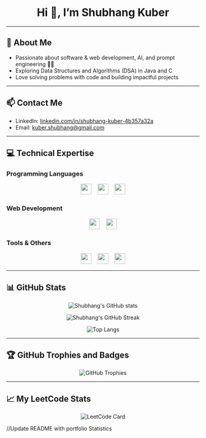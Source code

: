<h1 align="center">Hi 👋, I’m Shubhang Kuber</h1>

---

## 💫 About Me

- Passionate about software & web development, AI, and prompt engineering 🤖💡  
- Exploring Data Structures and Algorithms (DSA) in Java and C  
- Love solving problems with code and building impactful projects  

---

## 📫 Contact Me

- LinkedIn: [linkedin.com/in/shubhang-kuber-4b357a32a](https://www.linkedin.com/in/shubhang-kuber-4b357a32a/)  
- Email: [kuber.shubhang@gmail.com](mailto:kuber.shubhang@gmail.com)  

---

## 💻 Technical Expertise

### Programming Languages  
<p align="center">
  <img src="https://img.shields.io/badge/c-%2300599C.svg?style=flat-square&logo=c&logoColor=white" height="28" />
  &nbsp;&nbsp;
  <img src="https://img.shields.io/badge/c++-%2300599C.svg?style=flat-square&logo=c%2B%2B&logoColor=white" height="28" />
  &nbsp;&nbsp;
  <img src="https://img.shields.io/badge/java-%23ED8B00.svg?style=flat-square&logo=java&logoColor=white" height="28" />
</p>

### Web Development  
<p align="center">
  <img src="https://img.shields.io/badge/html5-%23E34F26.svg?style=flat-square&logo=html5&logoColor=white" height="28" />
  &nbsp;&nbsp;
  <img src="https://img.shields.io/badge/css3-%231572B6.svg?style=flat-square&logo=css3&logoColor=white" height="28" />
</p>

### Tools & Others  
<p align="center">
  <img src="https://img.shields.io/badge/Canva-%2300C4CC.svg?style=flat-square&logo=Canva&logoColor=white" height="28" />
  &nbsp;&nbsp;
  <img src="https://img.shields.io/badge/github-%23121011.svg?style=flat-square&logo=github&logoColor=white" height="28" />
  &nbsp;&nbsp;
  <img src="https://img.shields.io/badge/git-%23F05033.svg?style=flat-square&logo=git&logoColor=white" height="28" />
</p>

---

## 📊 GitHub Stats

<div align="center">

![Shubhang's GitHub stats](https://github-readme-stats.vercel.app/api?username=Shubhang-Kuber&theme=dark&hide_border=false&include_all_commits=false&count_private=false&show_icons=true&line_height=27&hide_title=true&custom_title=GitHub%20Statistics)

![Shubhang's GitHub Streak](https://github-readme-streak-stats.herokuapp.com/?user=Shubhang-Kuber&theme=dark&hide_border=false)

![Top Langs](https://github-readme-stats.vercel.app/api/top-langs/?username=Shubhang-Kuber&theme=dark&hide_border=false&include_all_commits=false&count_private=false&layout=compact)

</div>

---

## 🏆 GitHub Trophies and Badges  

<div align="center">

![GitHub Trophies](https://github-profile-trophy.vercel.app/?username=Shubhang-Kuber&theme=radical&no-frame=false&no-bg=true&margin-w=4)

</div>

---

## 📈 My LeetCode Stats

<div align="center">

![LeetCode Card](https://leetcard.jacoblin.cool/ShubhangKuber?theme=dark&font=baloo&ext=heatmap)

</div>
//Update README with portfolio Statistics
